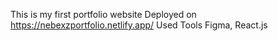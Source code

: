 This is my first portfolio website
Deployed on https://nebexzportfolio.netlify.app/
Used Tools
Figma, React.js
